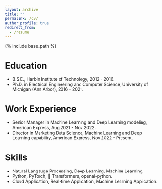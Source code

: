 ```yaml
---
layout: archive
title: ""
permalink: /cv/
author_profile: true
redirect_from:
  - /resume
---
```


{% include base_path %}

Education
======
* B.S.E., Harbin Institute of Technology, 2012 - 2016.
* Ph.D. in Electrical Engineering and Computer Science, University of Michigan (Ann Arbor), 2016 - 2021.

Work Experience
======
* Senior Manager in Machine Learning and Deep Learning modeling, American Express, Aug 2021 - Nov 2022.
* Director in Marketing Data Science, Machine Learning and Deep Learning capability, American Express, Nov 2022 - Present.

Skills
======
* Natural Langauge Processing, Deep Learning, Machine Learning.
* Python, PyTorch, 🤗 Transformers, openai-python.
* Cloud Application, Real-time Application, Machine Learning Application.
